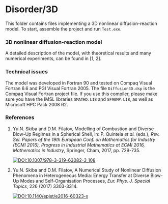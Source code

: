 # Disorder/3D
This folder contains files implementing a 3D nonlinear diffusion-reaction model. To start, assemble the project and run `Test.exe`.

### 3D nonlinear diffusion-reaction model
A detailed description of the model, with theoretical results and many numerical experiments, can be found in [1, 2].

### Technical issues
The model was developed in Fortran 90 and tested on Compaq Visual Fortran 6.6 and PGI Visual Fortran 2005. The file `Diffusion3D.dsp` is the Compaq Visual Fortran project file. If you use this compiler, please make sure you have the IMSL libraries `SMATHD.LIB` and `SF90MP.LIB`, as well as Microsoft HPC Pack 2008 R2.

### References
1. Yu.N. Skiba and D.M. Filatov, Modelling of Combustion and Diverse Blow-Up Regimes in a Spherical Shell, in: P. Quintela *et al.* (eds.), *Rev. Sel. Papers of the 19th European Conf. on Mathematics for Industry (ECMI 2016), Progress in Industrial Mathematics at ECMI 2016, Mathematics in Industry*, Springer, Cham, 2017, pp. 729-735. <p><a href = "https://doi.org/10.1007/978-3-319-63082-3_108" rel = "nofollow"><img src = "https://zenodo.org/badge/DOI/10.1007/978-3-319-63082-3_108.svg" alt = "DOI:10.1007/978-3-319-63082-3_108" style = "vertical-align: top; max-width: 100%;"></a></p>
2. Yu.N. Skiba and D.M. Filatov, A Numerical Study of Nonlinear Diffusion Phenomena in Heterogeneous Media: Energy Transfer at Diverse Blow-Up Modes and Self-Organisation Processes, *Eur. Phys. J. Special Topics*, 226 (2017) 3303-3314. <p><a href = "https://doi.org/10.1140/epjst/e2016-60323-x" rel = "nofollow"><img src = "https://zenodo.org/badge/DOI/10.1140/epjst/e2016-60323-x.svg" alt = "DOI:10.1140/epjst/e2016-60323-x" style = "vertical-align: top; max-width: 100%;"></a></p>
